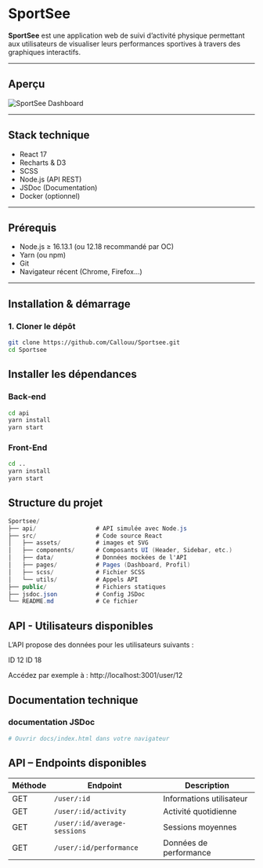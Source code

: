 # SportSee

**SportSee** est une application web de suivi d’activité physique permettant aux utilisateurs de visualiser leurs performances sportives à travers des graphiques interactifs.

---

## Aperçu

![SportSee Dashboard](https://user-images.githubusercontent.com/your-preview-image.png)

---

## Stack technique

- React 17
- Recharts & D3
- SCSS
- Node.js (API REST)
- JSDoc (Documentation)
- Docker (optionnel)

---

## Prérequis

- Node.js ≥ 16.13.1 (ou 12.18 recommandé par OC)
- Yarn (ou npm)
- Git
- Navigateur récent (Chrome, Firefox…)

---

## Installation & démarrage

### 1. Cloner le dépôt

```bash
git clone https://github.com/Callouu/Sportsee.git
cd Sportsee
```

## Installer les dépendances

### Back‑end

```bash
cd api
yarn install
yarn start
```

### Front-End

```bash
cd ..
yarn install
yarn start
```
## Structure du projet

```c#
Sportsee/
├── api/                 # API simulée avec Node.js
├── src/                 # Code source React
│   ├── assets/          # images et SVG
│   ├── components/      # Composants UI (Header, Sidebar, etc.)
│   ├── data/            # Données mockées de l'API
│   ├── pages/           # Pages (Dashboard, Profil)
│   ├── scss/            # Fichier SCSS 
│   └── utils/           # Appels API
├── public/              # Fichiers statiques
├── jsdoc.json           # Config JSDoc
└── README.md            # Ce fichier
```
## API - Utilisateurs disponibles

L’API propose des données pour les utilisateurs suivants :

ID 12
ID 18

Accédez par exemple à :
http://localhost:3001/user/12


## Documentation technique

### documentation JSDoc

```bash
# Ouvrir docs/index.html dans votre navigateur
```

## API – Endpoints disponibles

| Méthode | Endpoint                     | Description              |
| ------- | ---------------------------- | ------------------------ |
| GET     | `/user/:id`                  | Informations utilisateur |
| GET     | `/user/:id/activity`         | Activité quotidienne     |
| GET     | `/user/:id/average-sessions` | Sessions moyennes        |
| GET     | `/user/:id/performance`      | Données de performance   |




